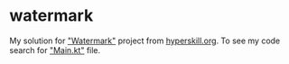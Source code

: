# watermark

My solution for ["Watermark"](https://hyperskill.org/projects/222?track=18) project from [hyperskill.org](https://hyperskill.org/). To see my code search for ["Main.kt"](https://github.com/egor7orlov/watermark/blob/master/Watermark/task/src/watermark/Main.kt) file.
